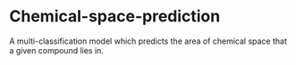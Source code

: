 # Chemical-space-prediction
A multi-classification model which predicts the area of chemical space that a given compound lies in. 
